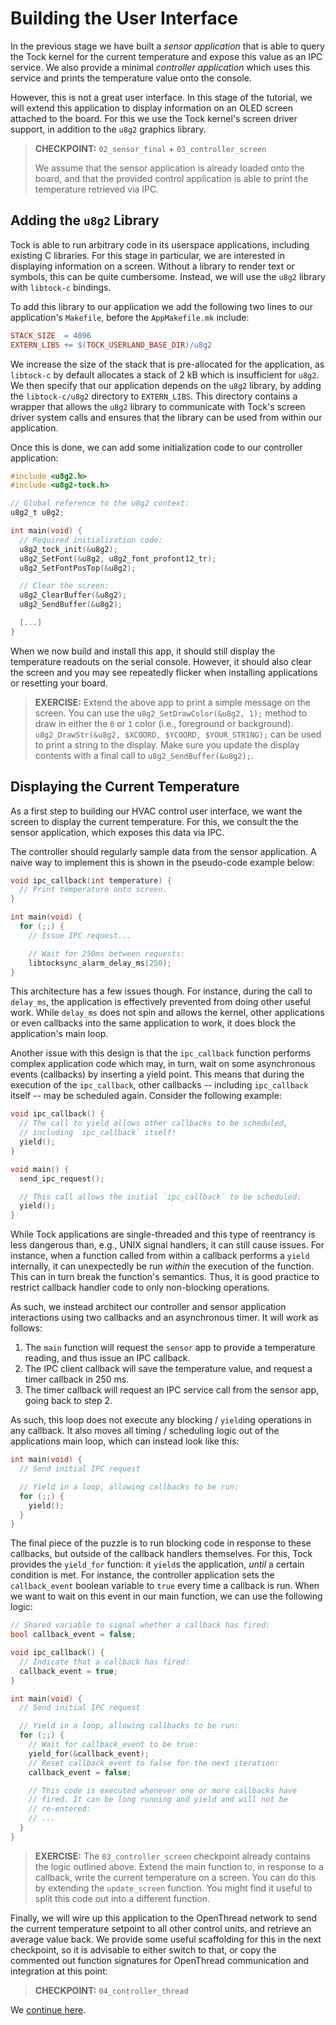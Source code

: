 # Building the User Interface

In the previous stage we have built a _sensor application_ that is able to query
the Tock kernel for the current temperature and expose this value as an IPC
service. We also provide a minimal _controller application_ which uses this
service and prints the temperature value onto the console.

However, this is not a great user interface. In this stage of the tutorial, we
will extend this application to display information on an OLED screen attached
to the board. For this we use the Tock kernel's screen driver support, in
addition to the `u8g2` graphics library.

> **CHECKPOINT:** `02_sensor_final` + `03_controller_screen`
>
> We assume that the sensor application is already loaded onto the board, and
> that the provided control application is able to print the temperature
> retrieved via IPC.

## Adding the `u8g2` Library

Tock is able to run arbitrary code in its userspace applications, including
existing C libraries. For this stage in particular, we are interested in
displaying information on a screen. Without a library to render text or symbols,
this can be quite cumbersome. Instead, we will use the `u8g2` library with
`libtock-c` bindings.

To add this library to our application we add the following two lines to our
application's `Makefile`, before the `AppMakefile.mk` include:

```makefile
STACK_SIZE  = 4096
EXTERN_LIBS += $(TOCK_USERLAND_BASE_DIR)/u8g2
```

We increase the size of the stack that is pre-allocated for the application, as
`libtock-c` by default allocates a stack of 2 kB which is insufficient for
`u8g2`. We then specify that our application depends on the `u8g2` library, by
adding the `libtock-c/u8g2` directory to `EXTERN_LIBS`. This directory contains
a wrapper that allows the `u8g2` library to communicate with Tock's screen
driver system calls and ensures that the library can be used from within our
application.

Once this is done, we can add some initialization code to our controller
application:

```c
#include <u8g2.h>
#include <u8g2-tock.h>

// Global reference to the u8g2 context:
u8g2_t u8g2;

int main(void) {
  // Required initialization code:
  u8g2_tock_init(&u8g2);
  u8g2_SetFont(&u8g2, u8g2_font_profont12_tr);
  u8g2_SetFontPosTop(&u8g2);

  // Clear the screen:
  u8g2_ClearBuffer(&u8g2);
  u8g2_SendBuffer(&u8g2);

  [...]
}
```

When we now build and install this app, it should still display the temperature
readouts on the serial console. However, it should also clear the screen and you
may see repeatedly flicker when installing applications or resetting your board.

> **EXERCISE:** Extend the above app to print a simple message on the screen.
> You can use the `u8g2_SetDrawColor(&u8g2, 1);` method to draw in either the
> `0` or `1` color (i.e., foreground or background).
> `u8g2_DrawStr(&u8g2, $XCOORD, $YCOORD, $YOUR_STRING);` can be used to print a
> string to the display. Make sure you update the display contents with a final
> call to `u8g2_SendBuffer(&u8g2);`.

## Displaying the Current Temperature

As a first step to building our HVAC control user interface, we want the screen
to display the current temperature. For this, we consult the the sensor
application, which exposes this data via IPC.

The controller should regularly sample data from the sensor application. A naive
way to implement this is shown in the pseudo-code example below:

```c
void ipc_callback(int temperature) {
  // Print temperature onto screen.
}

int main(void) {
  for (;;) {
    // Issue IPC request...

	// Wait for 250ms between requests:
	libtocksync_alarm_delay_ms(250);
}
```

This architecture has a few issues though. For instance, during the call to
`delay_ms`, the application is effectively prevented from doing other useful
work. While `delay_ms` does not spin and allows the kernel, other applications
or even callbacks into the same application to work, it does block the
application's main loop.

Another issue with this design is that the `ipc_callback` function performs
complex application code which may, in turn, wait on some asynchronous events
(callbacks) by inserting a yield point. This means that during the execution of
the `ipc_callback`, other callbacks -- including `ipc_callback` itself -- may be
scheduled again. Consider the following example:

```c
void ipc_callback() {
  // The call to yield allows other callbacks to be scheduled,
  // including `ipc_callback` itself!
  yield();
}

void main() {
  send_ipc_request();

  // This call allows the initial `ipc_callback` to be scheduled:
  yield();
}
```

While Tock applications are single-threaded and this type of reentrancy is less
dangerous than, e.g., UNIX signal handlers, it can still cause issues. For
instance, when a function called from within a callback performs a `yield`
internally, it can unexpectedly be run _within_ the execution of the function.
This can in turn break the function's semantics. Thus, it is good practice to
restrict callback handler code to only non-blocking operations.

As such, we instead architect our controller and sensor application interactions
using two callbacks and an asynchronous timer. It will work as follows:

1. The `main` function will request the `sensor` app to provide a temperature
   reading, and thus issue an IPC callback.
2. The IPC client callback will save the temperature value, and request a timer
   callback in 250 ms.
3. The timer callback will request an IPC service call from the sensor app,
   going back to step 2.

As such, this loop does not execute any blocking / `yield`ing operations in any
callback. It also moves all timing / scheduling logic out of the applications
main loop, which can instead look like this:

```c
int main(void) {
  // Send initial IPC request

  // Yield in a loop, allowing callbacks to be run:
  for (;;) {
    yield();
  }
}
```

The final piece of the puzzle is to run blocking code in response to these
callbacks, but outside of the callback handlers themselves. For this, Tock
provides the `yield_for` function: it `yield`s the application, _until_ a
certain condition is met. For instance, the controller application sets the
`callback_event` boolean variable to `true` every time a callback is run. When
we want to wait on this event in our main function, we can use the following
logic:

```c
// Shared variable to signal whether a callback has fired:
bool callback_event = false;

void ipc_callback() {
  // Indicate that a callback has fired:
  callback_event = true;
}

int main(void) {
  // Send initial IPC request

  // Yield in a loop, allowing callbacks to be run:
  for (;;) {
    // Wait for callback_event to be true:
    yield_for(&callback_event);
	// Reset callback_event to false for the next iteration:
	callback_event = false;

	// This code is executed whenever one or more callbacks have
	// fired. It can be long running and yield and will not be
	// re-entered:
	// ...
  }
}
```

> **EXERCISE:** The `03_controller_screen` checkpoint already contains the logic
> outlined above. Extend the main function to, in response to a callback, write
> the current temperature on a screen. You can do this by extending the
> `update_screen` function. You might find it useful to split this code out into
> a different function.

Finally, we will wire up this application to the OpenThread network to send the
current temperature setpoint to all other control units, and retrieve an average
value back. We provide some useful scaffolding for this in the next checkpoint,
so it is advisable to either switch to that, or copy the commented out function
signatures for OpenThread communication and integration at this point:

> **CHECKPOINT:** `04_controller_thread`

We [continue here](comms-app.md).
